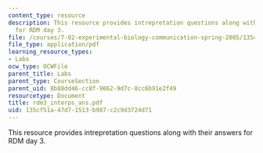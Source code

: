 ```yaml
---
content_type: resource
description: This resource provides intrepretation questions along with their answers
  for RDM day 3.
file: /courses/7-02-experimental-biology-communication-spring-2005/135cf51a47d71513b987c2c9d3724d71_rdm3_interps_ans.pdf
file_type: application/pdf
learning_resource_types:
- Labs
ocw_type: OCWFile
parent_title: Labs
parent_type: CourseSection
parent_uid: 8b88dd46-cc8f-9062-9d7c-8cc6b91e2f49
resourcetype: Document
title: rdm3_interps_ans.pdf
uid: 135cf51a-47d7-1513-b987-c2c9d3724d71
---
```

This resource provides intrepretation questions along with their answers for RDM day 3.

